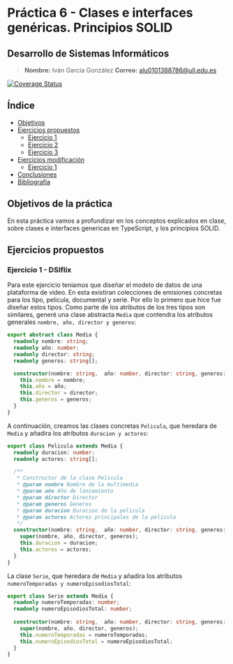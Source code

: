 # Práctica 6 - Clases e interfaces genéricas. Principios SOLID
## Desarrollo de Sistemas Informáticos
> **Nombre:** Iván García González **Correo:** alu0101388786@ull.edu.es

[![Coverage Status](https://coveralls.io/repos/github/ULL-ESIT-INF-DSI-2223/ull-esit-inf-dsi-22-23-prct06-generics-solid-Ivan-Garcia02/badge.svg)](https://coveralls.io/github/ULL-ESIT-INF-DSI-2223/ull-esit-inf-dsi-22-23-prct06-generics-solid-Ivan-Garcia02)

## Índice
- [Objetivos](#objetivos-de-la-práctica)
- [Ejercicios propuestos](#ejercicios-propuestos)
  - [Ejercicio 1]()
  - [Ejercicio 2]()
  - [Ejercicio 3]()
- [Ejercicios modificación](#ejercicios-modificación)
  - [Ejercicio 1]()
- [Conclusiones](#conclusiones)
- [Bibliografía](#bibliografía)

## Objetivos de la práctica
En esta práctica vamos a profundizar en los conceptos explicados en clase, sobre clases e interfaces genericas en TypeScript, y los principios SOLID.

## Ejercicios propuestos
### Ejercicio 1 - DSIflix
Para este ejercicio teniamos que diseñar el modelo de datos de una plataforma de video. En esta existiran colecciones de emisiones concretas para los tipo, pelicula, documental y serie. Por ello lo primero que hice fue diseñar estos tipos. Como parte de los atributos de los tres tipos son similares, generé una clase abstracta `Media` que contendra los atributos generales `nombre, año, director y generos`:
```typescript
export abstract class Media {
  readonly nombre: string;
  readonly año: number;
  readonly director: string;
  readonly generos: string[];

  constructor(nombre: string,  año: number, director: string, generos: string[]) {
    this.nombre = nombre;
    this.año = año;
    this.director = director;
    this.generos = generos;
  }
}
```

A continuación, creamos las clases concretas `Pelicula`, que heredara de `Media` y añadira los atributos `duracion y actores`: 
```typescript
export class Pelicula extends Media {
  readonly duracion: number;
  readonly actores: string[];

  /**
   * Constructor de la clase Pelicula
   * @param nombre Nombre de la multimedia
   * @param año Año de lanzamiento
   * @param director Director
   * @param generos Generos
   * @param duracion Duracion de la pelicula
   * @param actores Actores principales de la pelicula
   */
  constructor(nombre: string,  año: number, director: string, generos: string[], duracion: number, actores: string[]) {
    super(nombre, año, director, generos);
    this.duracion = duracion;
    this.actores = actores;
  }
}
```

La clase `Serie`, que heredara de `Media` y añadira los atributos `numeroTemporadas y numeroEpisodiosTotal`: 
```typescript
export class Serie extends Media {
  readonly numeroTemporadas: number;
  readonly numeroEpisodiosTotal: number;
  
  constructor(nombre: string,  año: number, director: string, generos: string[], numeroTemporadas: number, numeroEpisodiosTotal: number) {
    super(nombre, año, director, generos);
    this.numeroTemporadas = numeroTemporadas;
    this.numeroEpisodiosTotal = numeroEpisodiosTotal;
  }
}
```